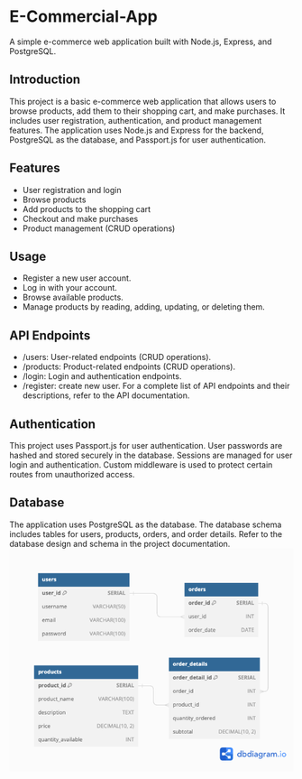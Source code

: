 # E-Commercial-App
A simple e-commerce web application built with Node.js, Express, and PostgreSQL.

## Introduction

This project is a basic e-commerce web application that allows users to browse products, add them to their shopping cart, and make purchases. It includes user registration, authentication, and product management features. The application uses Node.js and Express for the backend, PostgreSQL as the database, and Passport.js for user authentication.

## Features

- User registration and login
- Browse products
- Add products to the shopping cart
- Checkout and make purchases
- Product management (CRUD operations)

## Usage
- Register a new user account.
- Log in with your account.
- Browse available products.
- Manage products by reading, adding, updating, or deleting them.

## API Endpoints
- /users: User-related endpoints (CRUD operations).
- /products: Product-related endpoints (CRUD operations).
- /login: Login and authentication endpoints.
- /register: create new user.
For a complete list of API endpoints and their descriptions, refer to the API documentation.

## Authentication
This project uses Passport.js for user authentication. User passwords are hashed and stored securely in the database. Sessions are managed for user login and authentication. Custom middleware is used to protect certain routes from unauthorized access.

## Database
The application uses PostgreSQL as the database. The database schema includes tables for users, products, orders, and order details. Refer to the database design and schema in the project documentation.
![database structure](https://github.com/cheershanny/E-Commercial-App/blob/main/db/db_structure.png?raw=true)


